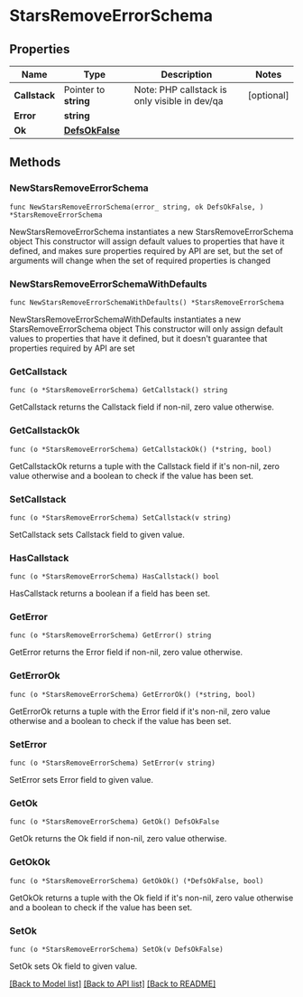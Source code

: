 # StarsRemoveErrorSchema

## Properties

Name | Type | Description | Notes
------------ | ------------- | ------------- | -------------
**Callstack** | Pointer to **string** | Note: PHP callstack is only visible in dev/qa | [optional] 
**Error** | **string** |  | 
**Ok** | [**DefsOkFalse**](DefsOkFalse.md) |  | 

## Methods

### NewStarsRemoveErrorSchema

`func NewStarsRemoveErrorSchema(error_ string, ok DefsOkFalse, ) *StarsRemoveErrorSchema`

NewStarsRemoveErrorSchema instantiates a new StarsRemoveErrorSchema object
This constructor will assign default values to properties that have it defined,
and makes sure properties required by API are set, but the set of arguments
will change when the set of required properties is changed

### NewStarsRemoveErrorSchemaWithDefaults

`func NewStarsRemoveErrorSchemaWithDefaults() *StarsRemoveErrorSchema`

NewStarsRemoveErrorSchemaWithDefaults instantiates a new StarsRemoveErrorSchema object
This constructor will only assign default values to properties that have it defined,
but it doesn't guarantee that properties required by API are set

### GetCallstack

`func (o *StarsRemoveErrorSchema) GetCallstack() string`

GetCallstack returns the Callstack field if non-nil, zero value otherwise.

### GetCallstackOk

`func (o *StarsRemoveErrorSchema) GetCallstackOk() (*string, bool)`

GetCallstackOk returns a tuple with the Callstack field if it's non-nil, zero value otherwise
and a boolean to check if the value has been set.

### SetCallstack

`func (o *StarsRemoveErrorSchema) SetCallstack(v string)`

SetCallstack sets Callstack field to given value.

### HasCallstack

`func (o *StarsRemoveErrorSchema) HasCallstack() bool`

HasCallstack returns a boolean if a field has been set.

### GetError

`func (o *StarsRemoveErrorSchema) GetError() string`

GetError returns the Error field if non-nil, zero value otherwise.

### GetErrorOk

`func (o *StarsRemoveErrorSchema) GetErrorOk() (*string, bool)`

GetErrorOk returns a tuple with the Error field if it's non-nil, zero value otherwise
and a boolean to check if the value has been set.

### SetError

`func (o *StarsRemoveErrorSchema) SetError(v string)`

SetError sets Error field to given value.


### GetOk

`func (o *StarsRemoveErrorSchema) GetOk() DefsOkFalse`

GetOk returns the Ok field if non-nil, zero value otherwise.

### GetOkOk

`func (o *StarsRemoveErrorSchema) GetOkOk() (*DefsOkFalse, bool)`

GetOkOk returns a tuple with the Ok field if it's non-nil, zero value otherwise
and a boolean to check if the value has been set.

### SetOk

`func (o *StarsRemoveErrorSchema) SetOk(v DefsOkFalse)`

SetOk sets Ok field to given value.



[[Back to Model list]](../README.md#documentation-for-models) [[Back to API list]](../README.md#documentation-for-api-endpoints) [[Back to README]](../README.md)


